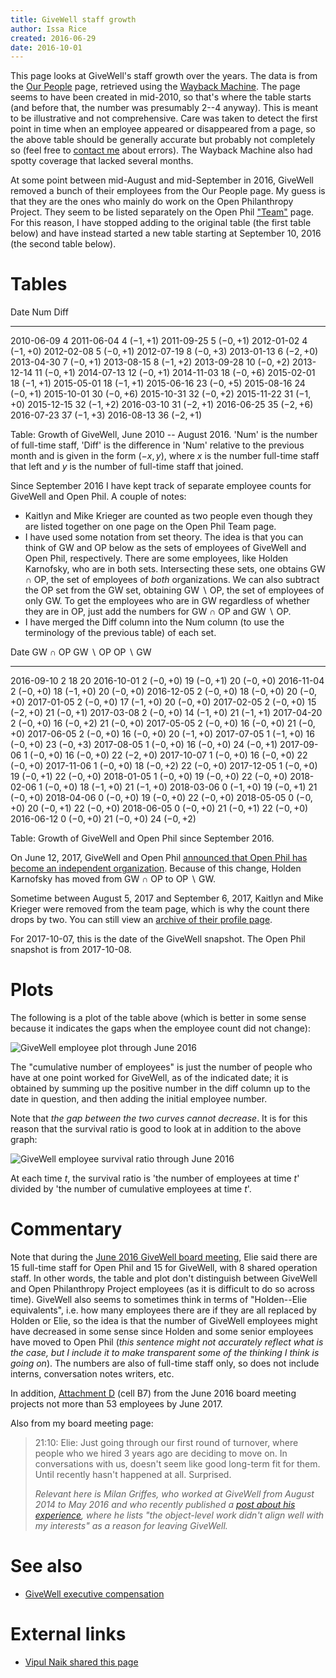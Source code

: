 ```yaml
---
title: GiveWell staff growth
author: Issa Rice
created: 2016-06-29
date: 2016-10-01
---
```


This page looks at GiveWell's staff growth over the years.
The data is from the [Our People](http://givewell.org/about/people) page, retrieved using the [Wayback Machine](https://archive.org/).
The page seems to have been created in mid-2010, so that's where the table starts (and before that, the number was presumably 2--4 anyway).
This is meant to be illustrative and not comprehensive.
Care was taken to detect the first point in time when an employee appeared or
disappeared from a page, so the above table should be generally accurate but
probably not completely so (feel free to [contact me](contact) about errors).
The Wayback Machine also had spotty coverage that lacked several months.

At some point between mid-August and mid-September in 2016, GiveWell removed a
bunch of their employees from the Our People page.
My guess is that they are the ones who mainly do work on the Open Philanthropy
Project.
They seem to be listed separately on the Open Phil ["Team"][open_phil_team]
page.
For this reason, I have stopped adding to the original table (the first table
below) and have instead started a new table starting at September 10, 2016 (the
second table below).

# Tables

Date           Num          Diff
-----------  -----  ------------
2010-06-09   4
2011-06-04   4      $(-1, +1)$
2011-09-25   5      $(-0, +1)$
2012-01-02   4      $(-1, +0)$
2012-02-08   5      $(-0, +1)$
2012-07-19   8      $(-0, +3)$
2013-01-13   6      $(-2, +0)$
2013-04-30   7      $(-0, +1)$
2013-08-15   8      $(-1, +2)$
2013-09-28   10     $(-0, +2)$
2013-12-14   11     $(-0, +1)$
2014-07-13   12     $(-0, +1)$
2014-11-03   18     $(-0, +6)$
2015-02-01   18     $(-1, +1)$
2015-05-01   18     $(-1, +1)$
2015-06-16   23     $(-0, +5)$
2015-08-16   24     $(-0, +1)$
2015-10-01   30     $(-0, +6)$
2015-10-31   32     $(-0, +2)$
2015-11-22   31     $(-1, +0)$
2015-12-15   32     $(-1, +2)$
2016-03-10   31     $(-2, +1)$
2016-06-25   35     $(-2, +6)$
2016-07-23   37     $(-1, +3)$
2016-08-13   36     $(-2, +1)$

Table: Growth of GiveWell, June 2010 -- August 2016.
'Num' is the number of full-time staff, 'Diff' is the
difference in 'Num' relative to the previous month and is given in the form
$(-x,y)$, where $x$ is the number full-time staff that left and $y$ is the
number of full-time staff that joined.

Since September 2016 I have kept track of separate employee counts for GiveWell
and Open Phil.
A couple of notes:

  * Kaitlyn and Mike Krieger are counted as two people even though they are
    listed together on one page on the Open Phil Team page.
  * I have used some notation from set theory.
    The idea is that you can think of GW and OP below as the sets of employees
    of GiveWell and Open Phil, respectively.
    There are some employees, like Holden Karnofsky, who are in both sets.
    Intersecting these sets, one obtains GW ∩ OP, the set of employees of
    *both* organizations.
    We can also subtract the OP set from the GW set, obtaining GW ∖ OP, the
    set of employees of only GW.
    To get the employees who are in GW regardless of whether they are in OP,
    just add the numbers for GW ∩ OP and GW ∖ OP.
  * I have merged the Diff column into the Num column (to use the terminology
    of the previous table) of each set.

Date               GW ∩ OP         GW ∖ OP        OP ∖ GW
-----------  -------------  --------------  -------------
2016-09-10   2              18              20
2016-10-01   2 $(-0,+0)$    19 $(-0,+1)$    20 $(-0,+0)$
2016-11-04   2 $(-0,+0)$    18 $(-1,+0)$    20 $(-0,+0)$
2016-12-05   2 $(-0,+0)$    18 $(-0,+0)$    20 $(-0,+0)$
2017-01-05   2 $(-0,+0)$    17 $(-1,+0)$    20 $(-0,+0)$
2017-02-05   2 $(-0,+0)$    15 $(-2,+0)$    21 $(-0,+1)$
2017-03-08   2 $(-0,+0)$    14 $(-1,+0)$    21 $(-1,+1)$
2017-04-20   2 $(-0,+0)$    16 $(-0,+2)$    21 $(-0,+0)$
2017-05-05   2 $(-0,+0)$    16 $(-0,+0)$    21 $(-0,+0)$
2017-06-05   2 $(-0,+0)$    16 $(-0,+0)$    20 $(-1,+0)$
2017-07-05   1 $(-1,+0)$    16 $(-0,+0)$    23 $(-0,+3)$
2017-08-05   1 $(-0,+0)$    16 $(-0,+0)$    24 $(-0,+1)$
2017-09-06   1 $(-0,+0)$    16 $(-0,+0)$    22 $(-2,+0)$
2017-10-07   1 $(-0,+0)$    16 $(-0,+0)$    22 $(-0,+0)$
2017-11-06   1 $(-0,+0)$    18 $(-0,+2)$    22 $(-0,+0)$
2017-12-05   1 $(-0,+0)$    19 $(-0,+1)$    22 $(-0,+0)$
2018-01-05   1 $(-0,+0)$    19 $(-0,+0)$    22 $(-0,+0)$
2018-02-06   1 $(-0,+0)$    18 $(-1,+0)$    21 $(-1,+0)$
2018-03-06   0 $(-1,+0)$    19 $(-0,+1)$    21 $(-0,+0)$
2018-04-06   0 $(-0,+0)$    19 $(-0,+0)$    22 $(-0,+0)$
2018-05-05   0 $(-0,+0)$    20 $(-0,+1)$    22 $(-0,+0)$
2018-06-05   0 $(-0,+0)$    21 $(-0,+1)$    22 $(-0,+0)$
2016-06-12   0 $(-0,+0)$    21 $(-0,+0)$    24 $(-0,+2)$

Table: Growth of GiveWell and Open Phil since September 2016.

On June 12, 2017, GiveWell and Open Phil [announced that Open Phil has become
an independent organization](http://www.openphilanthropy.org/blog/open-philanthropy-project-now-independent-organization).
Because of this change, Holden Karnofsky has moved from GW ∩ OP to OP ∖ GW.

Sometime between August 5, 2017 and September 6, 2017, Kaitlyn and Mike Krieger
were removed from the team page, which is why the count there drops by two. You
can still view an [archive of their profile page](https://web.archive.org/web/20170704203224/http://www.openphilanthropy.org/about/team/kaitlyn-mike-krieger).

For 2017-10-07, this is the date of the GiveWell snapshot. The Open
Phil snapshot is from 2017-10-08.

# Plots

The following is a plot of the table above (which is better in some sense because it indicates the gaps when the employee count did not change):

![GiveWell employee plot through June 2016](givewell-employee.png)

The "cumulative number of employees" is just the number of people who have at one point worked for GiveWell, as of the indicated date; it is obtained by summing up the positive number in the diff column up to the date in question, and then adding the initial employee number.

Note that *the gap between the two curves cannot decrease*.
It is for this reason that the survival ratio is good to look at in addition to the above graph:

![GiveWell employee survival ratio through June 2016](givewell-survival-ratio.png)

At each time $t$, the survival ratio is 'the number of employees at time $t$' divided by 'the number of cumulative employees at time $t$'.

# Commentary

Note that during the [June 2016 GiveWell board meeting](), Elie said
there are 15 full-time staff for Open Phil and 15 for GiveWell, with 8 shared
operation staff. In other words, the table and plot don't distinguish between
GiveWell and Open Philanthropy Project employees (as it is difficult to do so
across time). GiveWell also seems to sometimes think in terms of "Holden--Elie
equivalents", i.e. how many employees there are if they are all replaced by
Holden or Elie, so the idea is that the number of GiveWell employees might have
decreased in some sense since Holden and some senior employees have moved to
Open Phil (*this sentence might not accurately reflect what is the case, but I
include it to make transparent some of the thinking I think is going on*). The
numbers are also of full-time staff only, so does not include interns,
conversation notes writers, etc.

In addition, [Attachment D][attachment_d] (cell B7) from the June 2016 board
meeting projects not more than 53 employees by June 2017.

Also from my board meeting page:

> 21:10: Elie: Just going through our first round of turnover, where people who we
> hired 3 years ago are deciding to move on. In conversations with us, doesn't
> seem like good long-term fit for them. Until recently hasn't happened at all.
> Surprised.
>
> *Relevant here is Milan Griffes, who worked at GiveWell from August 2014 to May
> 2016 and who recently published a [post about his experience][milan], where he
> lists "the object-level work didn't align well with my interests" as a reason
> for leaving GiveWell.*

# See also

- [GiveWell executive compensation]()

# External links

- [Vipul Naik shared this page](https://www.facebook.com/vipulnaik.r/posts/10208791654804628)

[attachment_d]: http://www.givewell.org/files/ClearFund/Meeting_2016_06_14/Attachment_D_Budget_review_and_proposal.xlsx
[milan]: https://80000hours.org/2016/08/reflections-from-a-givewell-employee/ "Milan Griffes. “Should you work at GiveWell? Reflections from a recent employee.” August 15, 2016. 80,000 Hours."
[open_phil_team]: http://www.openphilanthropy.org/about/team "“Team | Open Philanthropy Project”."
